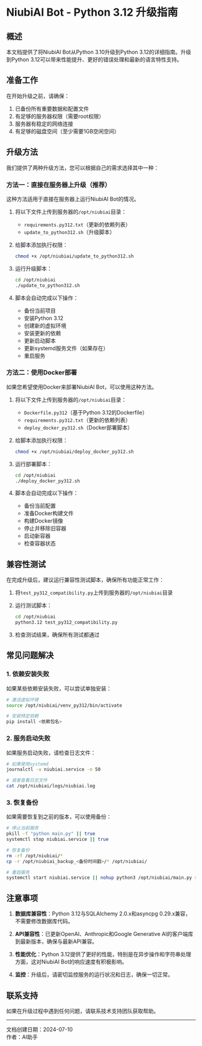 # NiubiAI Bot - Python 3.12 升级指南

## 概述

本文档提供了将NiubiAI Bot从Python 3.10升级到Python 3.12的详细指南。升级到Python 3.12可以带来性能提升、更好的错误处理和最新的语言特性支持。

## 准备工作

在开始升级之前，请确保：

1. 已备份所有重要数据和配置文件
2. 有足够的服务器权限（需要root权限）
3. 服务器有稳定的网络连接
4. 有足够的磁盘空间（至少需要1GB空闲空间）

## 升级方法

我们提供了两种升级方法，您可以根据自己的需求选择其中一种：

### 方法一：直接在服务器上升级（推荐）

这种方法适用于直接在服务器上运行NiubiAI Bot的情况。

1. 将以下文件上传到服务器的`/opt/niubiai`目录：
   - `requirements.py312.txt`（更新的依赖列表）
   - `update_to_python312.sh`（升级脚本）

2. 给脚本添加执行权限：
   ```bash
   chmod +x /opt/niubiai/update_to_python312.sh
   ```

3. 运行升级脚本：
   ```bash
   cd /opt/niubiai
   ./update_to_python312.sh
   ```

4. 脚本会自动完成以下操作：
   - 备份当前项目
   - 安装Python 3.12
   - 创建新的虚拟环境
   - 安装更新的依赖
   - 更新启动脚本
   - 更新systemd服务文件（如果存在）
   - 重启服务

### 方法二：使用Docker部署

如果您希望使用Docker来部署NiubiAI Bot，可以使用这种方法。

1. 将以下文件上传到服务器的`/opt/niubiai`目录：
   - `Dockerfile.py312`（基于Python 3.12的Dockerfile）
   - `requirements.py312.txt`（更新的依赖列表）
   - `deploy_docker_py312.sh`（Docker部署脚本）

2. 给脚本添加执行权限：
   ```bash
   chmod +x /opt/niubiai/deploy_docker_py312.sh
   ```

3. 运行部署脚本：
   ```bash
   cd /opt/niubiai
   ./deploy_docker_py312.sh
   ```

4. 脚本会自动完成以下操作：
   - 备份当前配置
   - 准备Docker构建文件
   - 构建Docker镜像
   - 停止并移除旧容器
   - 启动新容器
   - 检查容器状态

## 兼容性测试

在完成升级后，建议运行兼容性测试脚本，确保所有功能正常工作：

1. 将`test_py312_compatibility.py`上传到服务器的`/opt/niubiai`目录

2. 运行测试脚本：
   ```bash
   cd /opt/niubiai
   python3.12 test_py312_compatibility.py
   ```

3. 检查测试结果，确保所有测试都通过

## 常见问题解决

### 1. 依赖安装失败

如果某些依赖安装失败，可以尝试单独安装：

```bash
# 激活虚拟环境
source /opt/niubiai/venv_py312/bin/activate

# 安装特定依赖
pip install <依赖包名>
```

### 2. 服务启动失败

如果服务启动失败，请检查日志文件：

```bash
# 如果使用systemd
journalctl -u niubiai.service -n 50

# 或者查看日志文件
cat /opt/niubiai/logs/niubiai.log
```

### 3. 恢复备份

如果需要恢复到之前的版本，可以使用备份：

```bash
# 停止当前服务
pkill -f "python main.py" || true
systemctl stop niubiai.service || true

# 恢复备份
rm -rf /opt/niubiai/*
cp -r /opt/niubiai_backup_<备份时间戳>/* /opt/niubiai/

# 重启服务
systemctl start niubiai.service || nohup python3 /opt/niubiai/main.py > /dev/null 2>&1 &
```

## 注意事项

1. **数据库兼容性**：Python 3.12与SQLAlchemy 2.0.x和asyncpg 0.29.x兼容，不需要修改数据库代码。

2. **API兼容性**：已更新OpenAI、Anthropic和Google Generative AI的客户端库到最新版本，确保与最新API兼容。

3. **性能优化**：Python 3.12提供了更好的性能，特别是在异步操作和字符串处理方面，这对NiubiAI Bot的响应速度有积极影响。

4. **监控**：升级后，请密切监控服务的运行状况和日志，确保一切正常。

## 联系支持

如果在升级过程中遇到任何问题，请联系技术支持团队获取帮助。

---

文档创建日期：2024-07-10  
作者：AI助手